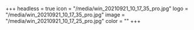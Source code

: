 +++
headless = true
icon = "/media/win_20210921_10_17_35_pro.jpg"
logo = "/media/win_20210921_10_17_35_pro.jpg"
image = "/media/win_20210921_10_17_25_pro.jpg"
color = ""
+++
